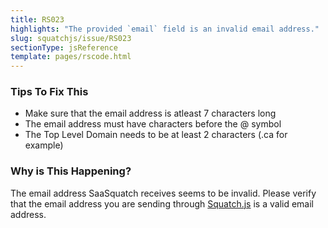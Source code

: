 ```yaml
---
title: RS023
highlights: "The provided `email` field is an invalid email address."
slug: squatchjs/issue/RS023
sectionType: jsReference
template: pages/rscode.html
---
```


### Tips To Fix This

 - Make sure that the email address is atleast 7 characters long
 - The email address must have characters before the @ symbol
 - The Top Level Domain needs to be at least 2 characters (.ca for example)

### Why is This Happening?

The email address SaaSquatch receives seems to be invalid. Please verify that the email address you are sending through [Squatch.js](/squatchjs/) is a valid email address.